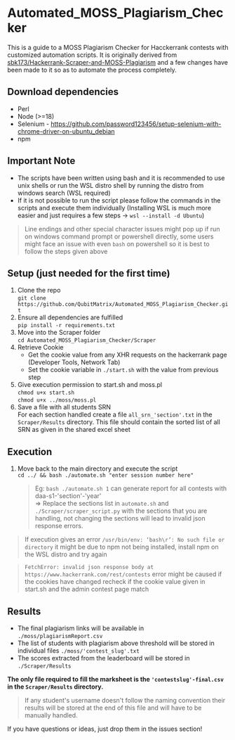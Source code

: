 # Automated_MOSS_Plagiarism_Checker
This is a guide to a MOSS Plagiarism Checker for Hacckerrank contests with customized automation scripts. It is originally derived from [sbk173/Hackerrank-Scraper-and-MOSS-Plagiarism](https://github.com/sbk173/Hackerrank-Scraper-and-MOSS-Plagiarism) and a few changes have been made to it so as to automate the process completely.

## Download dependencies
   - Perl
   - Node (>=18)
   - Selenium - https://github.com/password123456/setup-selenium-with-chrome-driver-on-ubuntu_debian
   - npm 

## Important Note
- The scripts have been written using bash and it is recommended to use unix shells or run the WSL distro shell by running the distro from windows search (WSL required)   
- If it is not possible to run the script please follow the commands in the scripts and execute them individually (Installing WSL is much more easier and just requires a few steps -> `wsl --install -d Ubuntu`)

> Line endings and other special character issues might pop up if run on windows command prompt or powershell directly, some users might face an issue with even `bash` on powershell so it is best to follow the steps given above 

## Setup (just needed for the first time)
1. Clone the repo   
   `git clone https://github.com/QubitMatrix/Automated_MOSS_Plagiarism_Checker.git`
2. Ensure all dependencies are fulfilled   
   `pip install -r requirements.txt`
2. Move into the Scraper folder   
   `cd Automated_MOSS_Plagiarism_Checker/Scraper`
3. Retrieve Cookie   
   - Get the cookie value from any XHR requests on the hackerrank page (Developer Tools, Network Tab)
   - Set the cookie variable in `./start.sh` with the value from previous step
4. Give execution permission to start.sh and moss.pl   
      `chmod u+x start.sh`   
      `chmod u+x ../moss/moss.pl`
5. Save a file with all students SRN   
   For each section handled create a file `all_srn_'section'.txt` in the `Scraper/Results` directory. This file should contain the sorted list of all SRN as given in the shared excel sheet

## Execution
1. Move back to the main directory and execute the script   
   `cd ../ && bash ./automate.sh "enter session number here"`   
   > Eg: `bash ./automate.sh 1` can generate report for all contests with daa-s1-'section'-'year'   
   => Replace the sections list in `automate.sh` and `./Scraper/scraper_script.py` with the sections that you are handling, not changing the sections will lead to invalid json response errors.  

> If execution gives an error `/usr/bin/env: ‘bash\r’: No such file or directory` it might be due to npm not being installed, install npm on the WSL distro and try again   

> `FetchError: invalid json response body at https://www.hackerrank.com/rest/contests` error might be caused if the cookies have changed recheck if the cookie value given in start.sh and the admin contest page match   

## Results
- The final plagiarism links will be available in `./moss/plagiarismReport.csv`   
- The list of students with plagiarism above threshold will be stored in individual files `./moss/'contest_slug'.txt`   
- The scores extracted from the leaderboard will be stored in `./Scraper/Results`

**The only file required to fill the marksheet is the `'contestslug'-final.csv` in the `Scraper/Results` directory.**   
  > If any student's username doesn't follow the naming convention their results will be stored at the end of this file and will have to be manually handled.

If you have questions or ideas, just drop them in the issues section!
